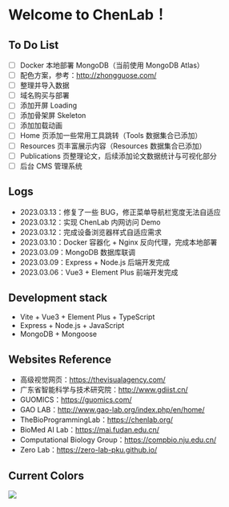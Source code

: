 # Welcome to ChenLab！

## To Do List
- [ ] Docker 本地部署 MongoDB（当前使用 MongoDB Atlas）
- [ ] 配色方案，参考：http://zhongguose.com/ 
- [ ] 整理并导入数据
- [ ] 域名购买与部署
- [ ] 添加开屏 Loading
- [ ] 添加骨架屏 Skeleton
- [ ] 添加加载动画
- [ ] Home 页添加一些常用工具跳转（Tools 数据集合已添加）
- [ ] Resources 页丰富展示内容（Resources 数据集合已添加）
- [ ] Publications 页整理论文，后续添加论文数据统计与可视化部分
- [ ] 后台 CMS 管理系统

## Logs
- 2023.03.13：修复了一些 BUG，修正菜单导航栏宽度无法自适应
- 2023.03.12：实现 ChenLab 内网访问 Demo
- 2023.03.12：完成设备浏览器样式自适应需求
- 2023.03.10：Docker 容器化 + Nginx 反向代理，完成本地部署
- 2023.03.09：MongoDB 数据库联调
- 2023.03.09：Express + Node.js 后端开发完成
- 2023.03.06：Vue3 + Element Plus 前端开发完成

## Development stack
- Vite + Vue3 + Element Plus + TypeScript
- Express + Node.js + JavaScript
- MongoDB + Mongoose

## Websites Reference
- 高级视觉网页：https://thevisualagency.com/
- 广东省智能科学与技术研究院：http://www.gdiist.cn/
- GUOMICS：https://guomics.com/
- GAO LAB：http://www.gao-lab.org/index.php/en/home/
- TheBioProgrammingLab：https://chenlab.org/
- BioMed AI Lab：https://mai.fudan.edu.cn/
- Computational Biology Group：https://compbio.nju.edu.cn/
- Zero Lab：https://zero-lab-pku.github.io/

## Current Colors
![](https://cdn.jsdelivr.net/gh/ParallelLight/personal-picture/202303130947977.png)
